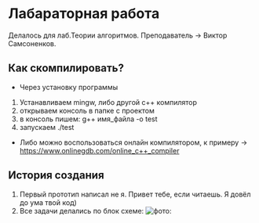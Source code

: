 # Лабараторная работа 
Делалось для лаб.Теории алгоритмов. Преподаватель -> Виктор Самсоненков.
## Как скомпилировать?
* Через установку программы
1. Устанавливаем mingw, либо другой c++ компилятор
2. открываем консоль в папке с проектом
3. в консоль пишем: g++ имя_файла -o test
4. запускаем ./test
* Либо можно воспользоваться онлайн компилятором, к примеру -> https://www.onlinegdb.com/online_c++_compiler
## История создания
1. Первый прототип написал не я. Привет тебе, если читаешь. Я довёл до ума твой код)
2. Все задачи делались по блок схеме:
 ![фото:](https://raw.githubusercontent.com/mrgick/labs/main/teoriya_algoritmov/image/img.jpg "")

